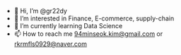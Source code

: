 - 👋 Hi, I’m @gr22dy
- 👀 I’m interested in Finance, E-commerce, supply-chain
- 🌱 I’m currently learning Data Science
- 📫 How to reach me 94minseok.kim@gmail.com or rkrmfls0929@naver.com 

<!---
gr22dy/gr22dy is a ✨ special ✨ repository because its `README.md` (this file) appears on your GitHub profile.
You can click the Preview link to take a look at your changes.
--->
